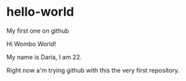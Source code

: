 # hello-world
My first one on github



Hi Wombo World!

My name is Daria, I am 22.

Right now a'm trying github with this the very first repository.
